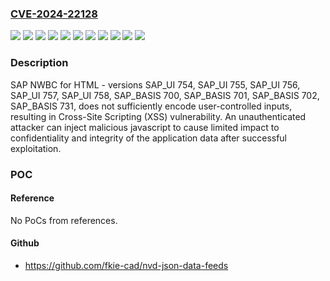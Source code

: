 ### [CVE-2024-22128](https://cve.mitre.org/cgi-bin/cvename.cgi?name=CVE-2024-22128)
![](https://img.shields.io/static/v1?label=Product&message=SAP%20NetWeaver%20Business%20Client%20for%20HTML&color=blue)
![](https://img.shields.io/static/v1?label=Version&message=SAP_BASIS%20700%20&color=brightgreen)
![](https://img.shields.io/static/v1?label=Version&message=SAP_BASIS%20701%20&color=brightgreen)
![](https://img.shields.io/static/v1?label=Version&message=SAP_BASIS%20702%20&color=brightgreen)
![](https://img.shields.io/static/v1?label=Version&message=SAP_BASIS%20731%20&color=brightgreen)
![](https://img.shields.io/static/v1?label=Version&message=SAP_UI%20754%20&color=brightgreen)
![](https://img.shields.io/static/v1?label=Version&message=SAP_UI%20755%20&color=brightgreen)
![](https://img.shields.io/static/v1?label=Version&message=SAP_UI%20756%20&color=brightgreen)
![](https://img.shields.io/static/v1?label=Version&message=SAP_UI%20757%20&color=brightgreen)
![](https://img.shields.io/static/v1?label=Version&message=SAP_UI%20758%20&color=brightgreen)
![](https://img.shields.io/static/v1?label=Vulnerability&message=CWE-79%3A%20Improper%20Neutralization%20of%20Input%20During%20Web%20Page%20Generation%20('Cross-site%20Scripting')&color=brightgreen)

### Description

SAP NWBC for HTML - versions SAP_UI 754, SAP_UI 755, SAP_UI 756, SAP_UI 757, SAP_UI 758, SAP_BASIS 700, SAP_BASIS 701, SAP_BASIS 702, SAP_BASIS 731, does not sufficiently encode user-controlled inputs, resulting in Cross-Site Scripting (XSS) vulnerability. An unauthenticated attacker can inject malicious javascript to cause limited impact to confidentiality and integrity of the application data after successful exploitation.

### POC

#### Reference
No PoCs from references.

#### Github
- https://github.com/fkie-cad/nvd-json-data-feeds

